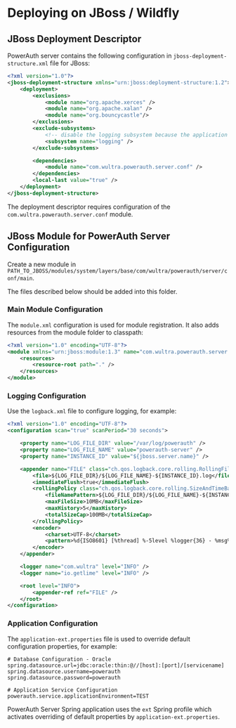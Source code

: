 # Deploying on JBoss / Wildfly

## JBoss Deployment Descriptor 

PowerAuth server contains the following configuration in `jboss-deployment-structure.xml` file for JBoss:

```xml
<?xml version="1.0"?>
<jboss-deployment-structure xmlns="urn:jboss:deployment-structure:1.2">
    <deployment>
        <exclusions>
            <module name="org.apache.xerces" />
            <module name="org.apache.xalan" />
            <module name="org.bouncycastle"/>
        </exclusions>
        <exclude-subsystems>
            <!-- disable the logging subsystem because the application manages its own logging independently -->
            <subsystem name="logging" />
        </exclude-subsystems>

        <dependencies>
            <module name="com.wultra.powerauth.server.conf" />
        </dependencies>
        <local-last value="true" />
    </deployment>
</jboss-deployment-structure>
```

The deployment descriptor requires configuration of the `com.wultra.powerauth.server.conf` module.

## JBoss Module for PowerAuth Server Configuration

Create a new module in `PATH_TO_JBOSS/modules/system/layers/base/com/wultra/powerauth/server/conf/main`.

The files described below should be added into this folder.

### Main Module Configuration

The `module.xml` configuration is used for module registration. It also adds resources from the module folder to classpath:

```xml
<?xml version="1.0" encoding="UTF-8"?>
<module xmlns="urn:jboss:module:1.3" name="com.wultra.powerauth.server.conf">
    <resources>
        <resource-root path="." />
    </resources>
</module>
```

### Logging Configuration

Use the `logback.xml` file to configure logging, for example:

```xml
<?xml version="1.0" encoding="UTF-8"?>
<configuration scan="true" scanPeriod="30 seconds">

    <property name="LOG_FILE_DIR" value="/var/log/powerauth" />
    <property name="LOG_FILE_NAME" value="powerauth-server" />
    <property name="INSTANCE_ID" value="${jboss.server.name}" />

    <appender name="FILE" class="ch.qos.logback.core.rolling.RollingFileAppender">
        <file>${LOG_FILE_DIR}/${LOG_FILE_NAME}-${INSTANCE_ID}.log</file>
        <immediateFlush>true</immediateFlush>
        <rollingPolicy class="ch.qos.logback.core.rolling.SizeAndTimeBasedRollingPolicy">
            <fileNamePattern>${LOG_FILE_DIR}/${LOG_FILE_NAME}-${INSTANCE_ID}-%d{yyyy-MM-dd}-%i.log</fileNamePattern>
            <maxFileSize>10MB</maxFileSize>
            <maxHistory>5</maxHistory>
            <totalSizeCap>100MB</totalSizeCap>
        </rollingPolicy>
        <encoder>
            <charset>UTF-8</charset>
            <pattern>%d{ISO8601} [%thread] %-5level %logger{36} - %msg%n</pattern>
        </encoder>
    </appender>

    <logger name="com.wultra" level="INFO" />
    <logger name="io.getlime" level="INFO" />

    <root level="INFO">
        <appender-ref ref="FILE" />
    </root>
</configuration>
```

### Application Configuration

The `application-ext.properties` file is used to override default configuration properties, for example:

```
# Database Configuration - Oracle
spring.datasource.url=jdbc:oracle:thin:@//[host]:[port]/[servicename]
spring.datasource.username=powerauth
spring.datasource.password=powerauth

# Application Service Configuration
powerauth.service.applicationEnvironment=TEST
```

PowerAuth Server Spring application uses the `ext` Spring profile which activates overriding of default properties by `application-ext.properties`.
